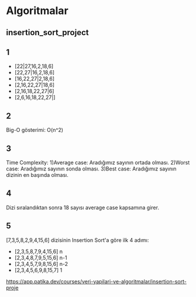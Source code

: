 # Algoritmalar
## insertion_sort_project

## 1
* [22|27,16,2,18,6]
* [22,27|16,2,18,6]
* [16,22,27|2,18,6] 
* [2,16,22,27|18,6] 
* [2,16,18,22,27|6]
* [2,6,16,18,22,27|] 

## 2
Big-O gösterimi: O(n^2)

## 3
Time Complexity: 1)Average case: Aradığımız sayının ortada olması.
2)Worst case: Aradığımız sayının sonda olması. 
3)Best case: Aradığımız sayının dizinin en başında olması.

## 4

Dizi sıralandıktan sonra 18 sayısı average case kapsamına girer.

## 5
[7,3,5,8,2,9,4,15,6] dizisinin Insertion Sort'a göre ilk 4 adımı:

* [2,3,5,8,7,9,4,15,6] n 
* [2,3,4,8,7,9,5,15,6] n-1 
* [2,3,4,5,7,9,8,15,6] n-2
* [2,3,4,5,6,9,8,15,7] 1

https://app.patika.dev/courses/veri-yapilari-ve-algoritmalar/insertion-sort-proje
